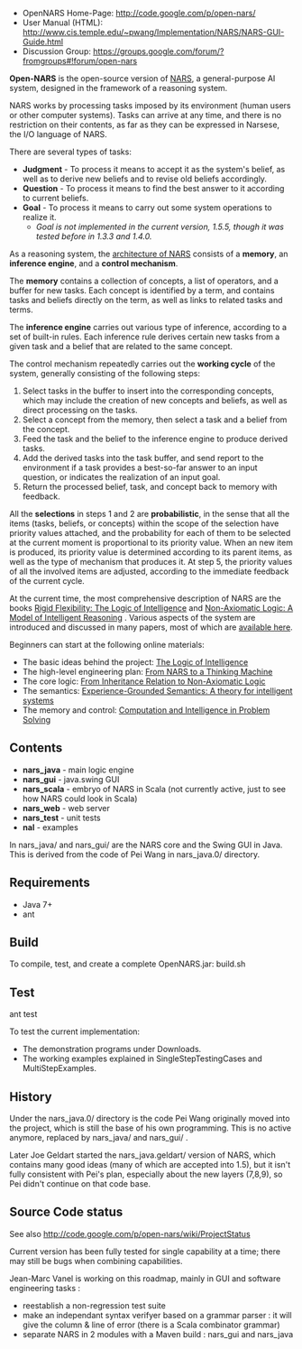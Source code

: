  * OpenNARS Home-Page: http://code.google.com/p/open-nars/
 * User Manual (HTML): http://www.cis.temple.edu/~pwang/Implementation/NARS/NARS-GUI-Guide.html
 * Discussion Group: https://groups.google.com/forum/?fromgroups#!forum/open-nars

**Open-NARS** is the open-source version of [NARS](https://sites.google.com/site/narswang/home), a general-purpose AI system, designed in the framework of a reasoning system.

NARS works by processing tasks imposed by its environment (human users or other computer systems). Tasks can arrive at any time, and there is no restriction on their contents, as far as they can be expressed in Narsese, the I/O language of NARS.

There are several types of tasks:

 * **Judgment** - To process it means to accept it as the system's belief, as well as to derive new beliefs and to revise old beliefs accordingly.
 * **Question** -  To process it means to find the best answer to it according to current beliefs.
 * **Goal** - To process it means to carry out some system operations to realize it.
    * _Goal is not implemented in the current version, 1.5.5, though it was tested before in 1.3.3 and 1.4.0._

As a reasoning system, the [architecture of NARS](http://www.cis.temple.edu/~pwang/Implementation/NARS/architecture.pdf) consists of a **memory**, an **inference engine**, and a **control mechanism**.

The **memory** contains a collection of concepts, a list of operators, and a buffer for new tasks. Each concept is identified by a term, and contains tasks and beliefs directly on the term, as well as links to related tasks and terms.

The **inference engine** carries out various type of inference, according to a set of built-in rules. Each inference rule derives certain new tasks from a given task and a belief that are related to the same concept.

The control mechanism repeatedly carries out the **working cycle** of the system, generally consisting of the following steps:

 1. Select tasks in the buffer to insert into the corresponding concepts, which may include the creation of new concepts and beliefs, as well as direct processing on the tasks.
 2. Select a concept from the memory, then select a task and a belief from the concept.
 3. Feed the task and the belief to the inference engine to produce derived tasks.
 4. Add the derived tasks into the task buffer, and send report to the environment if a task provides a best-so-far answer to an input question, or indicates the realization of an input goal.
 5. Return the processed belief, task, and concept back to memory with feedback.

All the **selections** in steps 1 and 2 are **probabilistic**, in the sense that all the items (tasks, beliefs, or concepts) within the scope of the selection have priority values attached, and the probability for each of them to be selected at the current moment is proportional to its priority value. When an new item is produced, its priority value is determined according to its parent items, as well as the type of mechanism that produces it. At step 5, the priority values of all the involved items are adjusted, according to the immediate feedback of the current cycle.

At the current time, the most comprehensive description of NARS are the books [Rigid Flexibility: The Logic of Intelligence](http://www.springer.com/west/home/computer/artificial?SGWID=4-147-22-173659733-0) and [Non-Axiomatic Logic: A Model of Intelligent Reasoning](http://www.worldscientific.com/worldscibooks/10.1142/8665) . Various aspects of the system are introduced and discussed in many papers, most of which are [available here](http://www.cis.temple.edu/~pwang/papers.html).

Beginners can start at the following online materials:

 * The basic ideas behind the project: [The Logic of Intelligence](http://sites.google.com/site/narswang/publications/wang.logic_intelligence.pdf)
 * The high-level engineering plan: [From NARS to a Thinking Machine](http://sites.google.com/site/narswang/publications/wang.roadmap.pdf)
 * The core logic: [From Inheritance Relation to Non-Axiomatic Logic](http://sites.google.com/site/narswang/publications/wang.inheritance_nal.pdf)
 * The semantics: [Experience-Grounded Semantics: A theory for intelligent systems](http://sites.google.com/site/narswang/publications/wang.semantics.pdf)
 * The memory and control: [Computation and Intelligence in Problem Solving](http://sites.google.com/site/narswang/publications/wang.computation.pdf)


  
Contents
--------
 * **nars_java** - main logic engine
 * **nars_gui** - java.swing GUI
 * **nars_scala** - embryo of NARS in Scala (not currently active, just to see how NARS could look in Scala)
 * **nars_web** - web server
 * **nars_test** - unit tests
 * **nal** - examples

In nars_java/ and nars_gui/ are the NARS core and the Swing GUI in Java. This is derived from the code of Pei Wang in nars_java.0/ directory.


Requirements
------------
 * Java 7+
 * ant


Build
-----
To compile, test, and create a complete OpenNARS.jar: build.sh


Test
----
ant test

To test the current implementation:
 * The demonstration programs under Downloads.
 * The working examples explained in SingleStepTestingCases and MultiStepExamples.
 

History
-------
Under the nars_java.0/ directory is the code Pei Wang originally moved into the project, which is still the base of his own programming. This is no active anymore, replaced by nars_java/ and nars_gui/ .

Later Joe Geldart started the nars_java.geldart/ version of NARS, which contains many good ideas (many of which are accepted into 1.5), but it isn't fully consistent with Pei's plan, especially about the new layers (7,8,9), so Pei didn't continue on that code base.



Source Code status
------------------
See also http://code.google.com/p/open-nars/wiki/ProjectStatus

Current version has been fully tested for single capability at a time; there may still be bugs when combining capabilities.

Jean-Marc Vanel is working on this roadmap, mainly in GUI and software engineering tasks :
- reestablish a non-regression test suite
- make an independant syntax verifyer based on a grammar parser : it will give the column & line of error (there is a Scala combinator grammar)
- separate NARS in 2 modules with a Maven build : nars_gui and nars_java
